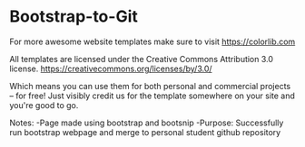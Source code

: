 # Bootstrap-to-Git

For more awesome website templates make sure to visit https://colorlib.com

All templates are licensed under the Creative Commons Attribution 3.0 license. https://creativecommons.org/licenses/by/3.0/

Which means you can use them for both personal and commercial projects – for free! Just visibly credit us for the template somewhere on your site and you're good to go.


Notes:
-Page made using bootstrap and bootsnip
-Purpose: Successfully run bootstrap webpage and merge to personal student github repository